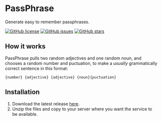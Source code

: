 # PassPhrase
Generate easy to remember passphrases.

[![GitHub license](https://img.shields.io/github/license/fishofivory/PassPhrase)](https://github.com/fishofivory/PassPhrase/blob/master/LICENSE) [![GitHub issues](https://img.shields.io/github/issues/fishofivory/PassPhrase)](https://github.com/fishofivory/PassPhrase/issues) [![GitHub stars](https://img.shields.io/github/stars/fishofivory/PassPhrase)](https://github.com/fishofivory/PassPhrase/stargazers)

## How it works

PassPhrase pulls two random adjectives and one random noun, and chooses a random number and puctuation, to make a *usually* grammatically correct sentence in this format:

`{number} {adjective} {adjective} {noun}{puctuation}`

## Installation 

1. Download the latest release [here](http://github.com/fishofivory/PassPhrase/releases/latest).
2. Unzip the files and copy to your server where you want the service to be available.
